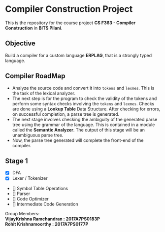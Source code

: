 # Compiler Construction Project
This is the repository for the course project **CS F363 - Compiler Construction** in **BITS Pilani**.

## Objective

Build a compiler for a custom language **ERPLAG**, that is a strongly typed language.

## Compiler RoadMap
* Analyze the source code and convert it into `tokens` and `lexmes`. This is the task of the lexical analyzer.<br/>
* The next step is for the program to check the validity of the tokens and perform some syntax checks involving the `tokens` and `lexmes`. Checks are done using a **Lookup Table** Data Structure. After checking for errors, on successful completion, a parse tree is generated.<br/>
* The next stage involves checking the ambiguity of the generated parse tree using the grammar of the language. This is contained in a module called the **Semantic Analyzer**. The output of this stage will be an unambiguous parse tree.<br/>
* Now, the parse tree generated will complete the front-end of the compiler.<br/>


## Stage 1
- [x] DFA
- [x] Lexer / Tokenizer
- [] Symbol Table Operations
- [] Parser
- [] Code Optimizer
- [] Intermediate Code Generation

Group Members:<br/>
**VijayKrishna Ramchandran : 2017A7PS0183P**<br/>
**Rohit Krishnamoorthy : 2017A7PS0177P**
